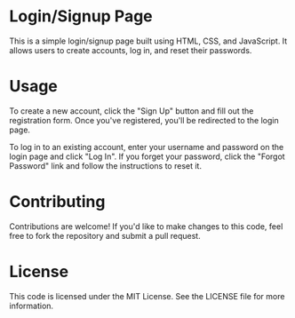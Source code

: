 
# Login/Signup Page
This is a simple login/signup page built using HTML, CSS, and JavaScript. It allows users to create accounts, log in, and reset their passwords.

# Usage
To create a new account, click the "Sign Up" button and fill out the registration form. Once you've registered, you'll be redirected to the login page.

To log in to an existing account, enter your username and password on the login page and click "Log In". If you forget your password, click the "Forgot Password" link and follow the instructions to reset it.

# Contributing
Contributions are welcome! If you'd like to make changes to this code, feel free to fork the repository and submit a pull request.

# License
This code is licensed under the MIT License. See the LICENSE file for more information.
